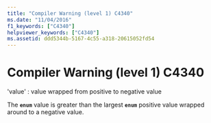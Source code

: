 ```yaml
---
title: "Compiler Warning (level 1) C4340"
ms.date: "11/04/2016"
f1_keywords: ["C4340"]
helpviewer_keywords: ["C4340"]
ms.assetid: ddd5344b-5167-4c55-a318-20615052fd54
---
```

# Compiler Warning (level 1) C4340

'value' : value wrapped from positive to negative value

The **`enum`** value is greater than the largest **`enum`** positive value wrapped around to a negative value.
